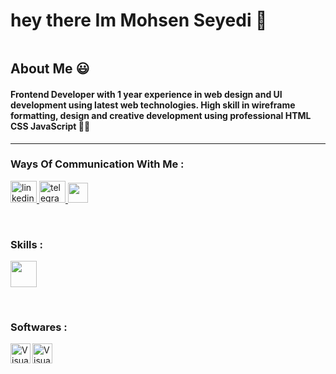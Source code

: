 
<h1>
  hey there Im Mohsen Seyedi 👋
</h1>

 <img src="https://github.com/halfrost/halfrost/raw/master/icons/header_.png" alt="" style="max-width: 100%;">

## About Me 😃
#### Frontend Developer with 1 year experience in web design and UI development using latest web technologies. High skill in wireframe formatting, design and creative development using professional **HTML CSS JavaScript** 👨‍💻
------
 


### Ways Of Communication With Me :
<p>
  <a href="https://www.linkedin.com/in/mohsenseyedi" rel="nofollow">
    <img src="https://raw.githubusercontent.com/maurodesouza/profile-readme-generator/master/src/assets/icons/social/linkedin/default.svg" width="42" height="35" alt="linkedin logo" style="max-width: 100%;">
  </a>
 <a href="http://T.me/Mohsenseis">
     <img src="https://raw.githubusercontent.com/maurodesouza/profile-readme-generator/master/src/assets/icons/social/telegram/default.svg" width="42" height="35" alt="telegram logo" style="max-width: 100%;">
 </a>
   <a href="http://www.instagram.com/mohsenseyedi1382" target="_blank" rel="noreferrer"><img src="https://raw.githubusercontent.com/maurodesouza/profile-readme-generator/master/src/assets/icons/social/instagram/default.svg" width="32" height="32" /></a>
</p>

   
<br/>


### Skills :

<p align="">
  <a href="https://skillicons.dev">
    <img src="https://skillicons.dev/icons?i=html,css,tailwind,js,mysql,mongodb,sass" 
 height="42"/>
  </a>
</p>


<br/>


### Softwares :

<div>
  <a href="https://code.visualstudio.com/" target="_blank"><img class="icon" align="left" alt="Visual Studio Code" width="32px" src="https://img.icons8.com/color/48/null/visual-studio-code-2019.png" />
  <a href="https://www.postman.com/" target="_blank"><img class="icon" align="left" alt="Visual Studio Code" width="32px" src="https://img.icons8.com/?size=512&id=EPbEfEa7o8CB&format=png" />


</div>

